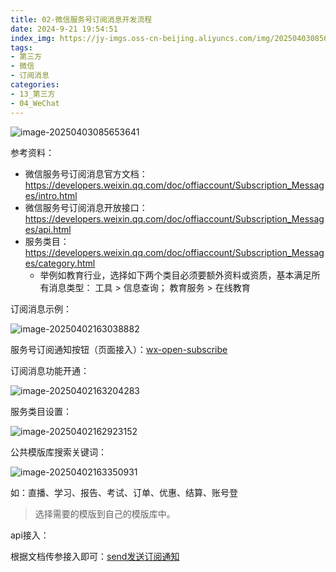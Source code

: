 ```yaml
---
title: 02-微信服务号订阅消息开发流程
date: 2024-9-21 19:54:51
index_img: https://jy-imgs.oss-cn-beijing.aliyuncs.com/img/20250403085655.png
tags:
- 第三方
- 微信
- 订阅消息
categories:
- 13_第三方
- 04_WeChat
---
```


![image-20250403085653641](https://jy-imgs.oss-cn-beijing.aliyuncs.com/img/20250403085655.png)

参考资料：

* 微信服务号订阅消息官方文档：https://developers.weixin.qq.com/doc/offiaccount/Subscription_Messages/intro.html
* 微信服务号订阅消息开放接口：https://developers.weixin.qq.com/doc/offiaccount/Subscription_Messages/api.html
* 服务类目：https://developers.weixin.qq.com/doc/offiaccount/Subscription_Messages/category.html
  * 举例如教育行业，选择如下两个类目必须要额外资料或资质，基本满足所有消息类型：
    工具  >  信息查询；
    教育服务  >  在线教育



订阅消息示例：

![image-20250402163038882](https://jy-imgs.oss-cn-beijing.aliyuncs.com/img/20250402163040.png)

服务号订阅通知按钮（页面接入）：[wx-open-subscribe](https://developers.weixin.qq.com/doc/offiaccount/OA_Web_Apps/Wechat_Open_Tag.html#%E6%9C%8D%E5%8A%A1%E5%8F%B7%E8%AE%A2%E9%98%85%E9%80%9A%E7%9F%A5%E6%8C%89%E9%92%AE%EF%BC%9Awx-open-subscribe)



订阅消息功能开通：

![image-20250402163204283](https://jy-imgs.oss-cn-beijing.aliyuncs.com/img/20250402163208.png)


服务类目设置：

![image-20250402162923152](https://jy-imgs.oss-cn-beijing.aliyuncs.com/img/20250402162924.png)



公共模版库搜索关键词：

![image-20250402163350931](https://jy-imgs.oss-cn-beijing.aliyuncs.com/img/20250402163352.png)

如：直播、学习、报告、考试、订单、优惠、结算、账号登

> 选择需要的模版到自己的模版库中。



api接入：

根据文档传参接入即可：[send发送订阅通知](https://developers.weixin.qq.com/doc/offiaccount/Subscription_Messages/api.html#send%E5%8F%91%E9%80%81%E8%AE%A2%E9%98%85%E9%80%9A%E7%9F%A5)